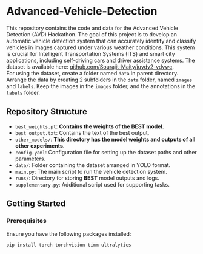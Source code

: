 # Advanced-Vehicle-Detection

This repository contains the code and data for the Advanced Vehicle Detection (AVD) Hackathon. The goal of this project is to develop an automatic vehicle detection system that can accurately identify and classify vehicles in images captured under various weather conditions. This system is crucial for Intelligent Transportation Systems (ITS) and smart city applications, including self-driving cars and driver assistance systems. The dataset is available here: [github.com/Sourajit-Maity/juvdv2-vdvwc](https://github.com/Sourajit-Maity/juvdv2-vdvwc).
<br>
For using the dataset, create a folder named `data` in parent directory. Arrange the data by creating 2 subfolders in the `data` folder, named `images` and `labels`. Keep the images in the `images` folder, and the annotations in the `labels` folder.

## Repository Structure

- `best_weights.pt`: **Contains the weights of the BEST model**.
- `best_output.txt`: Contains the text of the best output.
- `other_models/`: **This directory has the model weights and outputs of all other experiments**.
- `config.yaml`: Configuration file for setting up the dataset paths and other parameters.
- `data/`: Folder containing the dataset arranged in YOLO format.
- `main.py`: The main script to run the vehicle detection system.
- `runs/`: Directory for storing **BEST** model outputs and logs.
- `supplementary.py`: Additional script used for supporting tasks.

## Getting Started

### Prerequisites

Ensure you have the following packages installed:

```bash
pip install torch torchvision timm ultralytics
